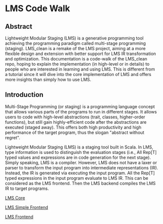 # LMS Code Walk

## Abstract

Lightweight Modular Staging (LMS) is a generative programming tool achieving the programming paradigm called multi-stage programming (staging).
LMS_clean is a remake of the LMS project, aiming at a more flexible design and extension with better support for
LMS IR transformation and optimization. This documentation is a code-walk of the LMS_clean repo, hoping to
explain the implementation (in high-level or in details) to people who are interested in learning and using LMS.
This is different from a tutorial since it will dive into the core implementation of LMS and offers more insights
than simply how to use LMS.

## Introduction

Multi-Stage Programming (or staging) is a programming language concept that allows various parts of the programs
to run in different stages. It allows users to code with high-level abstractions (trait, classes, higher-order functions),
but still gain highly-efficient code after the abstractions are executed (staged away). This offers both high
productivity and high performance of the target program, thus the slogan "abstract without regret".

Lightweight Modular Staging (LMS) is a staging tool built in Scala. In LMS, type information is used to distinguish
the evaluation stages (i.e., All Rep[T] typed values and expressions are in code generation for the next stage).
Simply speaking, LMS is a compiler. However, LMS does not have a laxer or parser to transform the input program
into intermediate representations (IR). Instead, the IR is generated via executing the input program. All the Rep[T]
typed expressions in the input program evaluate to LMS IR. This can be considered as the LMS frontend.
Then the LMS backend compiles the LMS IR to target programs.

[LMS Core](main/scala/lms/core/backend.md)

[LMS Simple Frontend](main/scala/lms/core/frontend.md)

[LMS Frontend](main/scala/lms/core/stub.md)
